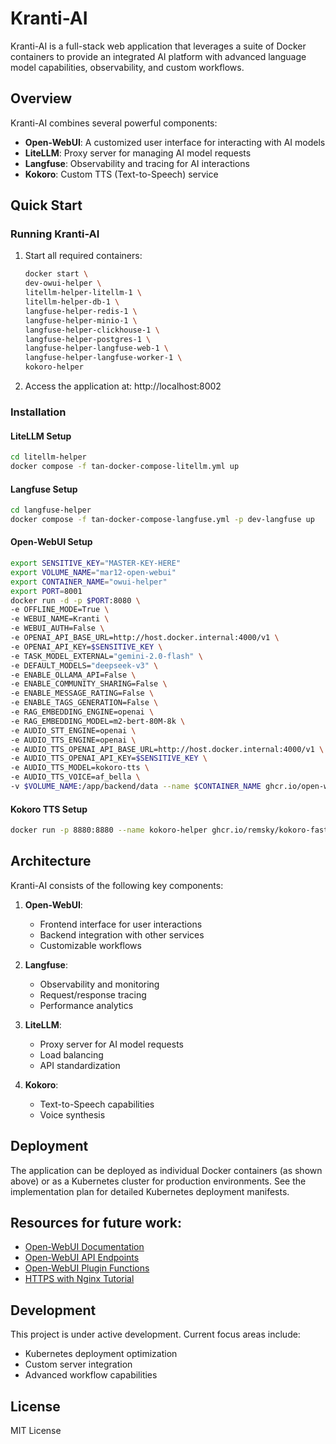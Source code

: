 # Kranti-AI

Kranti-AI is a full-stack web application that leverages a suite of Docker containers to provide an integrated AI platform with advanced language model capabilities, observability, and custom workflows.

## Overview

Kranti-AI combines several powerful components:

- **Open-WebUI**: A customized user interface for interacting with AI models
- **LiteLLM**: Proxy server for managing AI model requests
- **Langfuse**: Observability and tracing for AI interactions
- **Kokoro**: Custom TTS (Text-to-Speech) service

## Quick Start

### Running Kranti-AI

1. Start all required containers:
   ```bash
   docker start \
   dev-owui-helper \
   litellm-helper-litellm-1 \
   litellm-helper-db-1 \
   langfuse-helper-redis-1 \
   langfuse-helper-minio-1 \
   langfuse-helper-clickhouse-1 \
   langfuse-helper-postgres-1 \
   langfuse-helper-langfuse-web-1 \
   langfuse-helper-langfuse-worker-1 \
   kokoro-helper
   ```

2. Access the application at: http://localhost:8002

### Installation

#### LiteLLM Setup

```bash
cd litellm-helper
docker compose -f tan-docker-compose-litellm.yml up
```

#### Langfuse Setup
```bash
cd langfuse-helper
docker compose -f tan-docker-compose-langfuse.yml -p dev-langfuse up
```

#### Open-WebUI Setup
```bash
export SENSITIVE_KEY="MASTER-KEY-HERE"
export VOLUME_NAME="mar12-open-webui"
export CONTAINER_NAME="owui-helper"
export PORT=8001
docker run -d -p $PORT:8080 \
-e OFFLINE_MODE=True \
-e WEBUI_NAME=Kranti \
-e WEBUI_AUTH=False \
-e OPENAI_API_BASE_URL=http://host.docker.internal:4000/v1 \
-e OPENAI_API_KEY=$SENSITIVE_KEY \
-e TASK_MODEL_EXTERNAL="gemini-2.0-flash" \
-e DEFAULT_MODELS="deepseek-v3" \
-e ENABLE_OLLAMA_API=False \
-e ENABLE_COMMUNITY_SHARING=False \
-e ENABLE_MESSAGE_RATING=False \
-e ENABLE_TAGS_GENERATION=False \
-e RAG_EMBEDDING_ENGINE=openai \
-e RAG_EMBEDDING_MODEL=m2-bert-80M-8k \
-e AUDIO_STT_ENGINE=openai \
-e AUDIO_TTS_ENGINE=openai \
-e AUDIO_TTS_OPENAI_API_BASE_URL=http://host.docker.internal:4000/v1 \
-e AUDIO_TTS_OPENAI_API_KEY=$SENSITIVE_KEY \
-e AUDIO_TTS_MODEL=kokoro-tts \
-e AUDIO_TTS_VOICE=af_bella \
-v $VOLUME_NAME:/app/backend/data --name $CONTAINER_NAME ghcr.io/open-webui/open-webui:main
```

#### Kokoro TTS Setup
```bash
docker run -p 8880:8880 --name kokoro-helper ghcr.io/remsky/kokoro-fastapi-cpu:v0.2.2
```

## Architecture

Kranti-AI consists of the following key components:

1. **Open-WebUI**:
   - Frontend interface for user interactions
   - Backend integration with other services
   - Customizable workflows

2. **Langfuse**:
   - Observability and monitoring
   - Request/response tracing
   - Performance analytics

3. **LiteLLM**:
   - Proxy server for AI model requests
   - Load balancing
   - API standardization

4. **Kokoro**:
   - Text-to-Speech capabilities
   - Voice synthesis

## Deployment

The application can be deployed as individual Docker containers (as shown above) or as a Kubernetes cluster for production environments. See the implementation plan for detailed Kubernetes deployment manifests.

## Resources for future work:

- [Open-WebUI Documentation](https://docs.openwebui.com/getting-started/env-configuration/)
- [Open-WebUI API Endpoints](https://docs.openwebui.com/getting-started/api-endpoints/)
- [Open-WebUI Plugin Functions](https://docs.openwebui.com/features/plugin/functions/filter/)
- [HTTPS with Nginx Tutorial](https://docs.openwebui.com/tutorials/https-nginx)

## Development

This project is under active development. Current focus areas include:
- Kubernetes deployment optimization
- Custom server integration
- Advanced workflow capabilities

## License

MIT License
